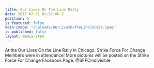 ```yaml
---
title: Our Lives On The Line Rally
date: 2017-07-31 01:37:00 Z
position: 5
is featured: false
main-image: "/uploads/OurLivesOnTheLineJuly29.jpeg"
is published: false
layout: media-item
---
```


At the Our Lives On the Line Rally in Chicago. Strike Force For Change Members were in attendance! More pictures will be posted on the Strike Force For Change Facebook Page. @SFFCIndivisible 